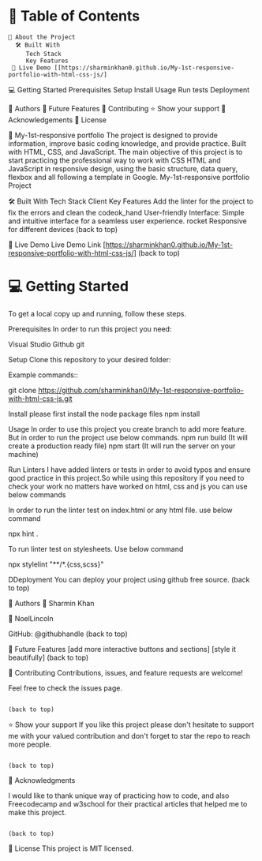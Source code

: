 # 📗 Table of Contents

    📖 About the Project 
      🛠 Built With 
         Tech Stack
         Key Features 
     🚀 Live Demo [[https://sharminkhan0.github.io/My-1st-responsive-portfolio-with-html-css-js/]
     
  💻 Getting Started 
       Prerequisites 
       Setup 
       Install 
       Usage 
       Run 
       tests 
       Deployment 
       
 👥 Authors 🔭 Future Features 
 🤝 Contributing 
 ⭐️ Show your support 
 🙏 Acknowledgements 
 📝 License 

 📖 My-1st-responsive portfolio The project is designed to provide information, improve basic coding knowledge, and provide practice. Built with HTML, CSS, and JavaScript. The main objective of this project is to start practicing the professional way to work with CSS HTML and JavaScript in responsive design, using the basic structure, data query, flexbox and all following a template in Google. My-1st-responsive portfolio Project

🛠 Built With 
   Tech Stack 
   Client 
   Key Features 
     Add the linter for the project to fix the errors and clean the codeok_hand 
     User-friendly Interface: Simple and intuitive interface for a seamless user experience. rocket 
     Responsive for different devices                                                                                                (back to top)

🚀 Live Demo 
     Live Demo Link [https://sharminkhan0.github.io/My-1st-responsive-portfolio-with-html-css-js/]                                   (back to top)

# 💻 Getting Started
  To get a local copy up and running, follow these steps.

Prerequisites
In order to run this project you need:

  Visual Studio
  Github
  git

Setup
 Clone this repository to your desired folder:

Example commands::

git clone https://github.com/sharminkhan0/My-1st-responsive-portfolio-with-html-css-js.git


Install
  please first install the node package files
    npm install

Usage
  In order to use this project you create branch to add more feature.
  But in order to run the project use below commands.
    npm run build (It will create a production ready file)
    npm start (It will run the server on your machine)

Run Linters
I have added linters or tests in order to avoid typos and ensure good practice in this project.So while using this repository if you need to check your work no matters have worked on html, css and js you can use below commands

  In order to run the linter test on index.html or any html file. use below command

npx hint .

To run linter test on stylesheets. Use below command

 npx stylelint "**/*.{css,scss}"

DDeployment
 You can deploy your project using github free source.                                                                                 (back to top)


👥 Authors 
👤 Sharmin Khan
 
👤 NoelLincoln

   GitHub: @githubhandle                                                                                                                (back to top)


🔭 Future Features 
    [add more interactive buttons and sections] 
    [style it beautifully]                                                                                                               (back to top)                                                                  

🤝 Contributing 
Contributions, issues, and feature requests are welcome!

Feel free to check the issues page.

                                                                                                                                         (back to top) 

⭐️ Show your support 
If you like this project please don't hesitate to support me with your valued contribution and don't forget to star the repo to reach more people.

                                                                                                                                          (back to top)

🙏 Acknowledgments 

I would like to thank unique way of practicing how to code, and also Freecodecamp and w3school for their practical articles that helped me to make this project.

                                                                                                                                          (back to top)

📝 License This project is MIT licensed.
